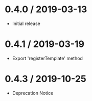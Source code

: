 0.4.0 / 2019-03-13
==================

  * Initial release

0.4.1 / 2019-03-19
==================

  * Export 'registerTemplate' method

0.4.3 / 2019-10-25
==================

  * Deprecation Notice